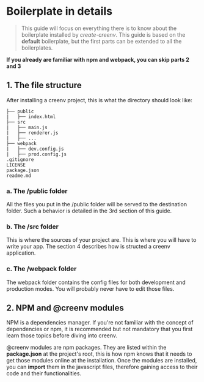 # Boilerplate in details 

> This guide will focus on everything there is to know about the boilerplate installed by *create-creenv*. This guide is based on the **default** boilerplate, but the first parts can be extended to all the boilerplates.

**If you already are familiar with npm and webpack, you can skip parts 2 and 3**

## 1. The file structure 

After installing a creenv project, this is what the directory should look like:

```
├── public
|   ├── index.html
├── src
|   ├── main.js
|   ├── renderer.js
|   ├── ... 
├── webpack
|   ├── dev.config.js
|   ├── prod.config.js
.gitignore
LICENSE
package.json
readme.md
```

### a. The /public folder 

All the files you put in the /public folder will be served to the destination folder. Such a behavior is detailed in the 3rd section of this guide.

### b. The /src folder

This is where the sources of your project are. This is where you will have to write your app. The section 4 describes how is structed a creenv application.

### c. The /webpack folder

The webpack folder contains the config files for both development and production modes. You will probably never have to edit those files.

## 2. NPM and @creenv modules

NPM is a dependencies manager. If you're not familiar with the concept of dependencies or npm, it is recommended but not mandatory that you first learn those topics before diving into creenv.

@creenv modules are npm packages. They are listed within the **package.json** at the project's root, this is how npm knows that it needs to get those modules online at the installation. Once the modules are installed, you can **import** them in the javascript files, therefore gaining access to their code and their functionalities. 